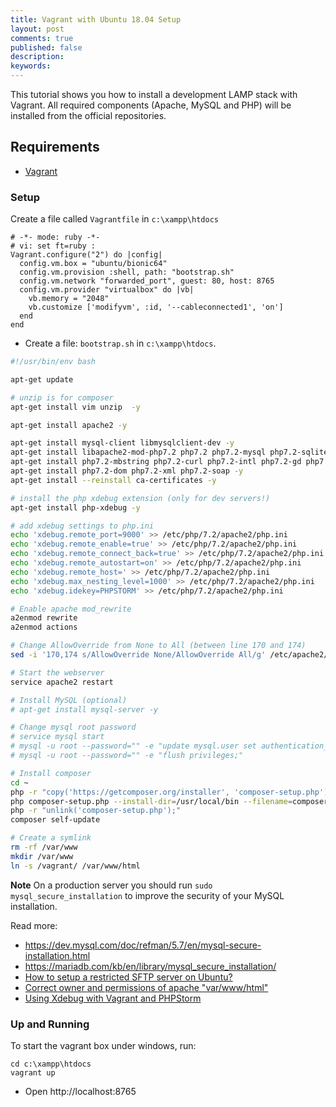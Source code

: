 ```yaml
---
title: Vagrant with Ubuntu 18.04 Setup
layout: post
comments: true
published: false
description: 
keywords: 
---
```


This tutorial shows you how to install a development LAMP stack with Vagrant.
All required components (Apache, MySQL and PHP) will be installed from the official repositories.

## Requirements

* [Vagrant](https://www.vagrantup.com/downloads.html)

### Setup

Create a file called `Vagrantfile` in `c:\xampp\htdocs`

```vagrantfile
# -*- mode: ruby -*-
# vi: set ft=ruby :
Vagrant.configure("2") do |config|
  config.vm.box = "ubuntu/bionic64"
  config.vm.provision :shell, path: "bootstrap.sh"
  config.vm.network "forwarded_port", guest: 80, host: 8765
  config.vm.provider "virtualbox" do |vb|
    vb.memory = "2048"
    vb.customize ['modifyvm', :id, '--cableconnected1', 'on']
  end  
end
```

* Create a file: `bootstrap.sh` in `c:\xampp\htdocs`.

```sh
#!/usr/bin/env bash

apt-get update

# unzip is for composer
apt-get install vim unzip  -y

apt-get install apache2 -y

apt-get install mysql-client libmysqlclient-dev -y
apt-get install libapache2-mod-php7.2 php7.2 php7.2-mysql php7.2-sqlite -y
apt-get install php7.2-mbstring php7.2-curl php7.2-intl php7.2-gd php7.2-zip php7.2-bz2 -y
apt-get install php7.2-dom php7.2-xml php7.2-soap -y
apt-get install --reinstall ca-certificates -y

# install the php xdebug extension (only for dev servers!)
apt-get install php-xdebug -y

# add xdebug settings to php.ini
echo 'xdebug.remote_port=9000' >> /etc/php/7.2/apache2/php.ini
echo 'xdebug.remote_enable=true' >> /etc/php/7.2/apache2/php.ini
echo 'xdebug.remote_connect_back=true' >> /etc/php/7.2/apache2/php.ini
echo 'xdebug.remote_autostart=on' >> /etc/php/7.2/apache2/php.ini
echo 'xdebug.remote_host=' >> /etc/php/7.2/apache2/php.ini
echo 'xdebug.max_nesting_level=1000' >> /etc/php/7.2/apache2/php.ini
echo 'xdebug.idekey=PHPSTORM' >> /etc/php/7.2/apache2/php.ini

# Enable apache mod_rewrite
a2enmod rewrite
a2enmod actions

# Change AllowOverride from None to All (between line 170 and 174)
sed -i '170,174 s/AllowOverride None/AllowOverride All/g' /etc/apache2/apache2.conf

# Start the webserver
service apache2 restart

# Install MySQL (optional)
# apt-get install mysql-server -y

# Change mysql root password
# service mysql start
# mysql -u root --password="" -e "update mysql.user set authentication_string=password(''), plugin='mysql_native_password' where user='root';"
# mysql -u root --password="" -e "flush privileges;"

# Install composer
cd ~
php -r "copy('https://getcomposer.org/installer', 'composer-setup.php');"
php composer-setup.php --install-dir=/usr/local/bin --filename=composer
php -r "unlink('composer-setup.php');"
composer self-update

# Create a symlink
rm -rf /var/www
mkdir /var/www
ln -s /vagrant/ /var/www/html
```

**Note** On a production server you should run `sudo mysql_secure_installation` to improve the security of your MySQL installation.

Read more:

* <https://dev.mysql.com/doc/refman/5.7/en/mysql-secure-installation.html>
* <https://mariadb.com/kb/en/library/mysql_secure_installation/>
* [How to setup a restricted SFTP server on Ubuntu?](https://askubuntu.com/questions/420652/how-to-setup-a-restricted-sftp-server-on-ubuntu)
* [Correct owner and permissions of apache "var/www/html"](https://odan.github.io/2019/02/17/correct-owner-and-permissions-of-var-www-html.html)
* [Using Xdebug with Vagrant and PHPStorm](https://odan.github.io/2019/01/19/install-xdebug-and-configure-phpstorm-for-vagrant.html)

### Up and Running

To start the vagrant box under windows, run:

```
cd c:\xampp\htdocs
vagrant up
```

* Open http://localhost:8765
